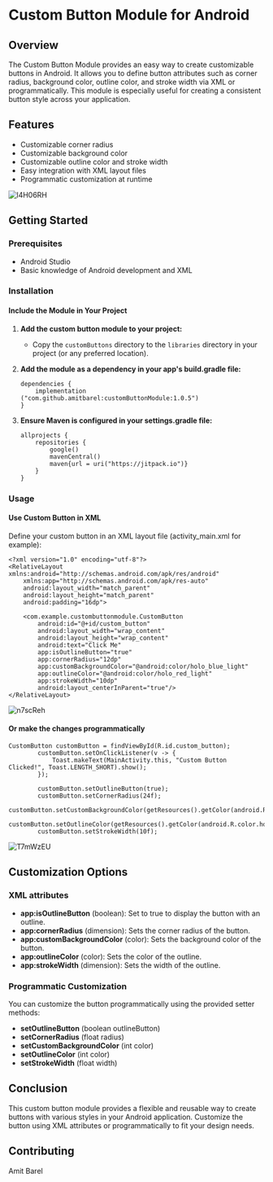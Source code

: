 # Custom Button Module for Android

## Overview

The Custom Button Module provides an easy way to create customizable buttons in Android. It allows
you to define button attributes such as corner radius, background color, outline color, and stroke
width via XML or programmatically. This module is especially useful for creating a consistent button
style across your application.

## Features

- Customizable corner radius
- Customizable background color
- Customizable outline color and stroke width
- Easy integration with XML layout files
- Programmatic customization at runtime
  
![l4H06RH](https://github.com/user-attachments/assets/fcd1d0d8-bdd1-441b-ae22-9967d5cad2d5)

## Getting Started

### Prerequisites

- Android Studio
- Basic knowledge of Android development and XML

### Installation

#### Include the Module in Your Project

1. **Add the custom button module to your project:**

    - Copy the `customButtons` directory to the `libraries` directory in your project (or any
      preferred location).

2. **Add the module as a dependency in your app's build.gradle file:**
    ```
    dependencies {
        implementation ("com.github.amitbarel:customButtonModule:1.0.5")
    }
   ```

3. **Ensure Maven is configured in your settings.gradle file:**
    ```
    allprojects {
        repositories {
            google()
            mavenCentral()
            maven{url = uri("https://jitpack.io")}
        }
    }
   ```

### Usage

#### Use Custom Button in XML

Define your custom button in an XML layout file (activity_main.xml for example):

```
<?xml version="1.0" encoding="utf-8"?>
<RelativeLayout xmlns:android="http://schemas.android.com/apk/res/android"
    xmlns:app="http://schemas.android.com/apk/res-auto"
    android:layout_width="match_parent"
    android:layout_height="match_parent"
    android:padding="16dp">

    <com.example.custombuttonmodule.CustomButton
        android:id="@+id/custom_button"
        android:layout_width="wrap_content"
        android:layout_height="wrap_content"
        android:text="Click Me"
        app:isOutlineButton="true"
        app:cornerRadius="12dp"
        app:customBackgroundColor="@android:color/holo_blue_light"
        app:outlineColor="@android:color/holo_red_light"
        app:strokeWidth="10dp"
        android:layout_centerInParent="true"/>
</RelativeLayout>
```
![n7scReh](https://github.com/user-attachments/assets/309ccaed-9c0e-442a-a229-b280b4b25aee)

#### Or make the changes programmatically

```
CustomButton customButton = findViewById(R.id.custom_button);
        customButton.setOnClickListener(v -> {
            Toast.makeText(MainActivity.this, "Custom Button Clicked!", Toast.LENGTH_SHORT).show();
        });

        customButton.setOutlineButton(true);
        customButton.setCornerRadius(24f);
        customButton.setCustomBackgroundColor(getResources().getColor(android.R.color.holo_green_light));
        customButton.setOutlineColor(getResources().getColor(android.R.color.holo_blue_dark));
        customButton.setStrokeWidth(10f);
```
![T7mWzEU](https://github.com/user-attachments/assets/0bec2b27-d14e-4e49-998b-5ff3530ef2cd)

## Customization Options

### XML attributes

- **app:isOutlineButton** (boolean): Set to true to display the button with an outline.
- **app:cornerRadius** (dimension): Sets the corner radius of the button.
- **app:customBackgroundColor** (color): Sets the background color of the button.
- **app:outlineColor** (color): Sets the color of the outline.
- **app:strokeWidth** (dimension): Sets the width of the outline.

### Programmatic Customization

You can customize the button programmatically using the provided setter methods:

- **setOutlineButton** (boolean outlineButton)
- **setCornerRadius** (float radius)
- **setCustomBackgroundColor** (int color)
- **setOutlineColor** (int color)
- **setStrokeWidth** (float width)

## Conclusion

This custom button module provides a flexible and reusable way to create buttons with various styles
in your Android application. Customize the button using XML attributes or programmatically to fit
your design needs.

## Contributing

Amit Barel
